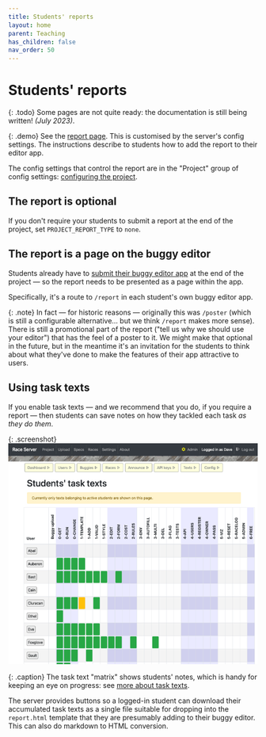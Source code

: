 ```yaml
---
title: Students' reports
layout: home
parent: Teaching
has_children: false
nav_order: 50
---
```




# Students' reports

{: .todo}
Some pages are not quite ready: the documentation is still being written! _(July 2023)_.


{: .demo}
See the [report page]({{site.content.demo_url}}/project/report). This is
customised by the server's config settings.
The instructions describe to students how to add the report to their editor
app.

The config settings that control the report are in the "Project" group of
config settings: [configuring the project](../customising/project).

## The report is optional

If you don't require your students to submit a report at the end of the project,
set `PROJECT_REPORT_TYPE` to `none`.

## The report is a page on the buggy editor

Students already have to [submit their buggy editor app](submission) at the end
of the project — so the report needs to be presented as a page within the app.

Specifically, it's a route to `/report` in each student's own buggy editor app.

{: .note}
In fact — for historic reasons — originally this was `/poster` (which is still
a configurable alternative... but we think `/report` makes more sense). There
is still a promotional part of the report ("tell us why we should use your
editor") that has the feel of a poster to it. We might make that optional in
the future, but in the meantime it's an invitation for the students to think
about what they've done to make the features of their app attractive to users.


## Using task texts

If you enable task texts — and we recommend that you do, if you require a
report — then students can save notes on how they tackled each task _as they
do them_.

{: .screenshot}
![Screenshot of student task texts](/docs/img/screenshots/student-task-texts.png)

{: .caption}
The task text "matrix" shows students' notes, which is handy for keeping an eye
on progress: see [more about task texts](progress#task-texts-for-the-report).


The server provides buttons so a logged-in student can download their
accumulated task texts as a single file suitable for dropping into the
`report.html` template that they are presumably adding to their buggy editor.
This can also do markdown to HTML conversion.





